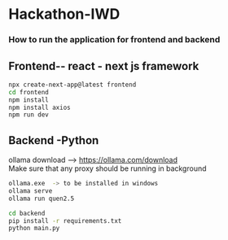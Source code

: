 # Hackathon-IWD

### How to run the application for frontend and backend

## Frontend-- react - next js framework
```sh
npx create-next-app@latest frontend     
cd frontend         
npm install     
npm install axios       
npm run dev
```

## Backend -Python

ollama download  -->  https://ollama.com/download    
Make sure that any proxy should be running in background
```sh 
ollama.exe  -> to be installed in windows       
ollama serve        
ollama run quen2.5

cd backend      
pip install -r requirements.txt         
python main.py